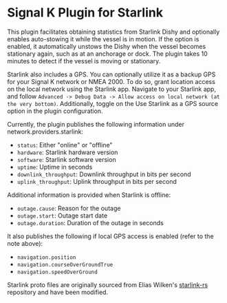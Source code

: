 # Signal K Plugin for Starlink

This plugin facilitates obtaining statistics from Starlink Dishy and optionally enables auto-stowing it while the vessel is in motion. If the option is enabled, it automatically unstows the Dishy when the vessel becomes stationary again, such as at an anchorage or dock. The plugin takes 10 minutes to detect if the vessel is moving or stationary.

Starlink also includes a GPS. You can optionally utilize it as a backup GPS for your Signal K network or NMEA 2000. To do so, grant location access on the local network using the Starlink app. Navigate to your Starlink app, and follow `Advanced -> Debug Data -> Allow access on local network (at the very bottom)`. Additionally, toggle on the Use Starlink as a GPS source option in the plugin configuration.

Currently, the plugin publishes the following information under network.providers.starlink:
* `status`: Either "online" or "offline"
* `hardware`: Starlink hardware version
* `software`: Starlink software version
* `uptime`: Uptime in seconds
* `downlink_throughput`: Downlink throughput in bits per second
* `uplink_throughput`: Uplink throughput in bits per second

Additional information is provided when Starlink is offline:
* `outage.cause`: Reason for the outage
* `outage.start`: Outage start date
* `outage.duration`: Duration of the outage in seconds

It also publishes the following if local GPS access is enabled (refer to the note above):
* `navigation.position`
* `navigation.courseOverGroundTrue`
* `navigation.speedOverGround`

Starlink proto files are originally sourced from Elias Wilken's [starlink-rs](https://github.com/ewilken/starlink-rs) repository and have been modified.
